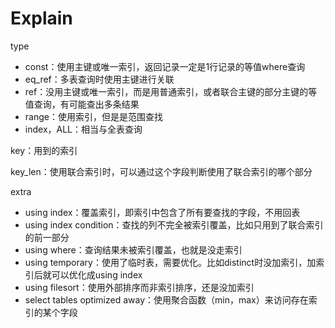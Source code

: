 # Explain
type
-   const：使用主键或唯一索引，返回记录一定是1行记录的等值where查询
-   eq_ref：多表查询时使用主键进行关联
-   ref：没用主键或唯一索引，而是用普通索引，或者联合主键的部分主键的等值查询，有可能查出多条结果
-   range：使用索引，但是是范围查找
-   index，ALL：相当与全表查询

key：用到的索引

key_len：使用联合索引时，可以通过这个字段判断使用了联合索引的哪个部分

extra
- using index：覆盖索引，即索引中包含了所有要查找的字段，不用回表
- using index condition：查找的列不完全被索引覆盖，比如只用到了联合索引的前一部分
- using where：查询结果未被索引覆盖，也就是没走索引
- using temporary：使用了临时表，需要优化。比如distinct时没加索引，加索引后就可以优化成using index
- using filesort：使用外部排序而非索引排序，还是没加索引
- select tables optimized away：使用聚合函数（min，max）来访问存在索引的某个字段

